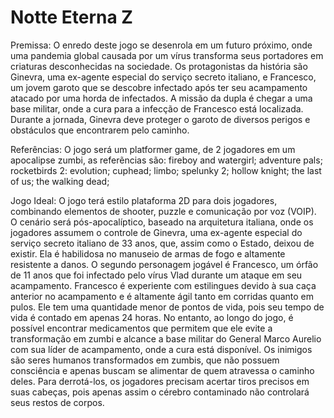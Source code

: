 # Notte Eterna Z

Premissa: O enredo deste jogo se desenrola em um futuro próximo, onde uma pandemia global causada por um vírus transforma seus portadores em criaturas desconhecidas na sociedade. Os protagonistas da história são Ginevra, uma ex-agente especial do serviço secreto italiano, e Francesco, um jovem garoto que se descobre infectado após ter seu acampamento atacado por uma horda de infectados. A missão da dupla é chegar a uma base militar, onde a cura para a infecção de Francesco está localizada. Durante a jornada, Ginevra deve proteger o garoto de diversos perigos e obstáculos que encontrarem pelo caminho.

Referências: O jogo será um platformer game, de 2 jogadores em um apocalipse zumbi, as referẽncias são: 
fireboy and watergirl; 
adventure pals; 
rocketbirds 2: evolution; 
cuphead; 
limbo;
spelunky 2;
hollow knight; 
the last of us;
the walking dead; 

Jogo Ideal: O jogo terá estilo plataforma 2D para dois jogadores, combinando elementos de shooter, puzzle e comunicação por voz (VOIP). O cenário será pós-apocalíptico, baseado na arquitetura italiana, onde os jogadores assumem o controle de Ginevra, uma ex-agente especial do serviço secreto italiano de 33 anos, que, assim como o Estado, deixou de existir. Ela é habilidosa no manuseio de armas de fogo e altamente resistente a danos. O segundo personagem jogável é Francesco, um órfão de 11 anos que foi infectado pelo vírus Vlad durante um ataque em seu acampamento. Francesco é experiente com estilingues devido à sua caça anterior no acampamento e é altamente ágil tanto em corridas quanto em pulos. Ele tem uma quantidade menor de pontos de vida, pois seu tempo de vida é contado em apenas 24 horas. No entanto, ao longo do jogo, é possível encontrar medicamentos que permitem que ele evite a transformação em zumbi e alcance a base militar do General Marco Aurelio com sua líder de acampamento, onde a cura está disponível. Os inimigos são seres humanos transformados em zumbis, que não possuem consciência e apenas buscam se alimentar de quem atravessa o caminho deles. Para derrotá-los, os jogadores precisam acertar tiros precisos em suas cabeças, pois apenas assim o cérebro contaminado não controlará seus restos de corpos.

